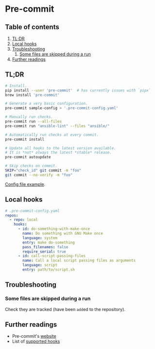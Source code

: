 # Pre-commit

## Table of contents <!-- omit in toc -->

1. [TL;DR](#tldr)
1. [Local hooks](#local-hooks)
1. [Troubleshooting](#troubleshooting)
   1. [Some files are skipped during a run](#some-files-are-skipped-during-a-run)
1. [Further readings](#further-readings)

## TL;DR

```sh
# Install.
pip install --user 'pre-commit'  # has currently issues with `pipx`
brew install 'pre-commit'

# Generate a very basic configuration.
pre-commit sample-config > '.pre-commit-config.yaml'

# Manually run checks.
pre-commit run --all-files
pre-commit run "ansible-lint" --files "ansible/"

# Automatically run checks at every commit.
pre-commit install

# Update all hooks to the latest version available.
# It is *not* always the latest *stable* release.
pre-commit autoupdate

# Skip checks on commit.
SKIP="check_id" git commit -m "foo"
git commit --no-verify -m "foo"
```

[Config file example].

## Local hooks

```yml
# .pre-commit-config.yaml
repos:
  - repo: local
    hooks:
      - id: do-something-with-make-once
        name: Do something with GNU Make once
        language: system
        entry: make do-something
        pass_filenames: false
        require_serial: true
      - id: call-script-passing-files
        name: Call a local script passing files as arguments
        language: script
        entry: path/to/script.sh
```

## Troubleshooting

### Some files are skipped during a run

Check they are tracked (have been `add`ed to the repository).

## Further readings

- Pre-commit's [website]
- List of [supported hooks]

<!--
  References
  -->

<!-- Knowledge base -->
[lefthook]: lefthook.md

<!-- Upstream -->
[file types by extension]: https://github.com/pre-commit/identify/blob/main/identify/extensions.py
[supported hooks]: https://pre-commit.com/hooks.html
[website]: https://pre-commit.com

<!-- Files -->
[config file example]: ../examples/dotfiles/.pre-commit-config.yaml
